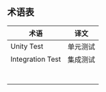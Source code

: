## 术语表

| 术语             | 译文     |
| ---------------- | -------- |
| Unity Test       | 单元测试 |
| Integration Test | 集成测试 |
|                  |          |
|                  |          |
|                  |          |
|                  |          |
|                  |          |
|                  |          |
|                  |          |

